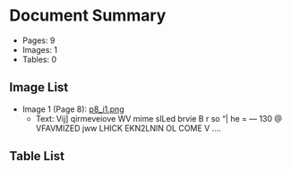# Document Summary

- Pages: 9
- Images: 1
- Tables: 0

## Image List

- Image 1 (Page 8): [p8_i1.png](pdf_images/p8_i1.png)
  - Text: Vij] qirmeveiove WV mime slLed
brvie B
r so
“| he = —
130 @ VFAVMIZED
jww LHICK
EKN2LNIN OL COME V ....

## Table List

